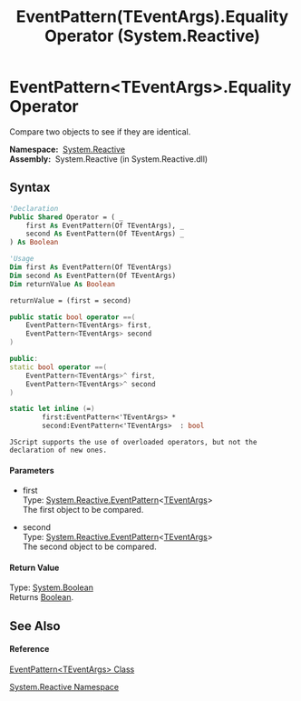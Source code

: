 ﻿---
title: EventPattern(TEventArgs).Equality Operator  (System.Reactive)
TOCTitle: Equality Operator
ms:assetid: M:System.Reactive.EventPattern`1.op_Equality(System.Reactive.EventPattern{`0},System.Reactive.EventPattern{`0})
ms:mtpsurl: https://msdn.microsoft.com/en-us/library/Hh211915(v=VS.103)
ms:contentKeyID: 36069616
ms.date: 06/28/2011
mtps_version: v=VS.103
f1_keywords:
- System.Reactive.EventPattern`1.Equality
dev_langs:
- CSharp
- JScript
- VB
- FSharp
- c++
---

# EventPattern\<TEventArgs\>.Equality Operator

Compare two objects to see if they are identical.

**Namespace:**  [System.Reactive](hh229356\(v=vs.103\).md)  
**Assembly:**  System.Reactive (in System.Reactive.dll)

## Syntax

``` vb
'Declaration
Public Shared Operator = ( _
    first As EventPattern(Of TEventArgs), _
    second As EventPattern(Of TEventArgs) _
) As Boolean
```

``` vb
'Usage
Dim first As EventPattern(Of TEventArgs)
Dim second As EventPattern(Of TEventArgs)
Dim returnValue As Boolean

returnValue = (first = second)
```

``` csharp
public static bool operator ==(
    EventPattern<TEventArgs> first,
    EventPattern<TEventArgs> second
)
```

``` c++
public:
static bool operator ==(
    EventPattern<TEventArgs>^ first, 
    EventPattern<TEventArgs>^ second
)
```

``` fsharp
static let inline (=)
        first:EventPattern<'TEventArgs> * 
        second:EventPattern<'TEventArgs>  : bool
```

``` jscript
JScript supports the use of overloaded operators, but not the declaration of new ones.
```

#### Parameters

  - first  
    Type: [System.Reactive.EventPattern](hh229009\(v=vs.103\).md)\<[TEventArgs](hh229009\(v=vs.103\).md)\>  
    The first object to be compared.  

<!-- end list -->

  - second  
    Type: [System.Reactive.EventPattern](hh229009\(v=vs.103\).md)\<[TEventArgs](hh229009\(v=vs.103\).md)\>  
    The second object to be compared.  

#### Return Value

Type: [System.Boolean](https://msdn.microsoft.com/en-us/library/a28wyd50)  
Returns [Boolean](https://msdn.microsoft.com/en-us/library/a28wyd50).  

## See Also

#### Reference

[EventPattern\<TEventArgs\> Class](hh229009\(v=vs.103\).md)

[System.Reactive Namespace](hh229356\(v=vs.103\).md)

